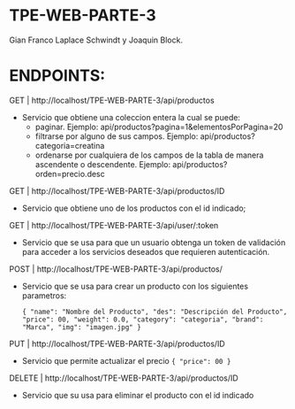 # TPE-WEB-PARTE-3
Gian Franco Laplace Schwindt y Joaquin Block.

# ENDPOINTS:
GET  | http://localhost/TPE-WEB-PARTE-3/api/productos 

  - Servicio que obtiene una coleccion entera la cual se puede:
    - paginar.
        Ejemplo: api/productos?pagina=1&elementosPorPagina=20
    - filtrarse por alguno de sus campos.
        Ejemplo: api/productos?categoria=creatina
    - ordenarse por cualquiera de los campos de la tabla de manera ascendente o descendente.
        Ejemplo: api/productos?orden=precio.desc

GET | http://localhost/TPE-WEB-PARTE-3/api/productos/ID

  - Servicio que obtiene uno de los productos con el id indicado;

GET | http://localhost/TPE-WEB-PARTE-3/api/user/:token

  - Servicio que se usa para que un usuario obtenga un token de validación  para acceder a los servicios deseados que requieren autenticación.

POST  | http://localhost/TPE-WEB-PARTE-3/api/productos/
  - Servicio que se usa para crear un producto con los siguientes parametros:

     `{
      "name": "Nombre del Producto",
      "des": "Descripción del Producto",
      "price": 00,
      "weight": 0.0,
      "category": "categoria",
      "brand": "Marca",
      "img": "imagen.jpg"
      }`
  
PUT | http://localhost/TPE-WEB-PARTE-3/api/productos/ID

  - Servicio que permite actualizar el precio
    `{
      "price": 00
    }`
  
DELETE | http://localhost/TPE-WEB-PARTE-3/api/productos/ID

  - Servicio que su usa para eliminar el producto con el id indicado

